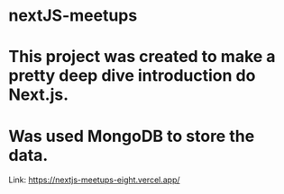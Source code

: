 # nextJS-meetups

# This project was created to make a pretty deep dive introduction do Next.js.

# Was used MongoDB to store the data.

Link: https://nextjs-meetups-eight.vercel.app/
